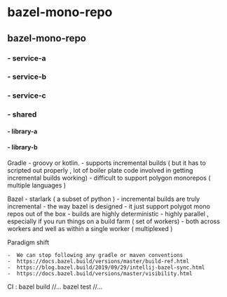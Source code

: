 # bazel-mono-repo

## bazel-mono-repo
###       - service-a
###       - service-b
###       - service-c
###       - shared
####         - library-a
####         - library-b



Gradle
    - groovy or kotlin.
    - supports incremental builds ( but it has to scripted out properly , lot of boiler plate code involved in getting incremental builds working) 
    - difficult to support polygon monorepos ( multiple languages ) 

Bazel
    - starlark ( a subset of python )
    - incremental builds are truly incremental
    - the way bazel is designed - it just support polygot mono repos out of the box
    - builds are highly deterministic
    - highly parallel , especially if you run things on a build farm ( set of workers)  - both across workers and well as within a single worker ( multiplexed )

Paradigm shift

    -  We can stop following any gradle or maven conventions
    -  https://docs.bazel.build/versions/master/build-ref.html 
    -  https://blog.bazel.build/2019/09/29/intellij-bazel-sync.html
    -  https://docs.bazel.build/versions/master/visibility.html


CI : 
bazel build //...
bazel test  //...